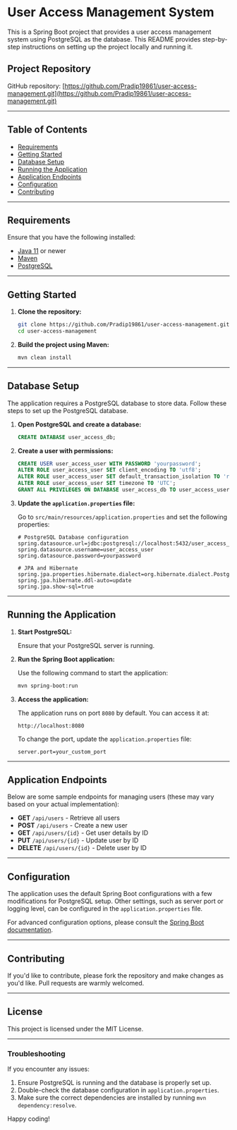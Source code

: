 # User Access Management System

This is a Spring Boot project that provides a user access management system using PostgreSQL as the database. This README provides step-by-step instructions on setting up the project locally and running it. 

## Project Repository
GitHub repository: [https://github.com/Pradip19861/user-access-management.git](https://github.com/Pradip19861/user-access-management.git)

---

## Table of Contents

- [Requirements](#requirements)
- [Getting Started](#getting-started)
- [Database Setup](#database-setup)
- [Running the Application](#running-the-application)
- [Application Endpoints](#application-endpoints)
- [Configuration](#configuration)
- [Contributing](#contributing)

---

## Requirements

Ensure that you have the following installed:

- [Java 11](https://www.oracle.com/java/technologies/javase-jdk11-downloads.html) or newer
- [Maven](https://maven.apache.org/download.cgi)
- [PostgreSQL](https://www.postgresql.org/download/)

---

## Getting Started

1. **Clone the repository:**

   ```bash
   git clone https://github.com/Pradip19861/user-access-management.git
   cd user-access-management
   ```

2. **Build the project using Maven:**

   ```bash
   mvn clean install
   ```

---

## Database Setup

The application requires a PostgreSQL database to store data. Follow these steps to set up the PostgreSQL database.

1. **Open PostgreSQL and create a database:**

   ```sql
   CREATE DATABASE user_access_db;
   ```

2. **Create a user with permissions:**

   ```sql
   CREATE USER user_access_user WITH PASSWORD 'yourpassword';
   ALTER ROLE user_access_user SET client_encoding TO 'utf8';
   ALTER ROLE user_access_user SET default_transaction_isolation TO 'read committed';
   ALTER ROLE user_access_user SET timezone TO 'UTC';
   GRANT ALL PRIVILEGES ON DATABASE user_access_db TO user_access_user;
   ```

3. **Update the `application.properties` file:**

   Go to `src/main/resources/application.properties` and set the following properties:

   ```properties
   # PostgreSQL Database configuration
   spring.datasource.url=jdbc:postgresql://localhost:5432/user_access_db
   spring.datasource.username=user_access_user
   spring.datasource.password=yourpassword

   # JPA and Hibernate
   spring.jpa.properties.hibernate.dialect=org.hibernate.dialect.PostgreSQLDialect
   spring.jpa.hibernate.ddl-auto=update
   spring.jpa.show-sql=true
   ```

---

## Running the Application

1. **Start PostgreSQL:**

   Ensure that your PostgreSQL server is running.

2. **Run the Spring Boot application:**

   Use the following command to start the application:

   ```bash
   mvn spring-boot:run
   ```

3. **Access the application:**

   The application runs on port `8080` by default. You can access it at:

   ```
   http://localhost:8080
   ```

   To change the port, update the `application.properties` file:

   ```properties
   server.port=your_custom_port
   ```

---

## Application Endpoints

Below are some sample endpoints for managing users (these may vary based on your actual implementation):

- **GET** `/api/users` - Retrieve all users
- **POST** `/api/users` - Create a new user
- **GET** `/api/users/{id}` - Get user details by ID
- **PUT** `/api/users/{id}` - Update user by ID
- **DELETE** `/api/users/{id}` - Delete user by ID

---

## Configuration

The application uses the default Spring Boot configurations with a few modifications for PostgreSQL setup. Other settings, such as server port or logging level, can be configured in the `application.properties` file.

For advanced configuration options, please consult the [Spring Boot documentation](https://docs.spring.io/spring-boot/docs/current/reference/html/application-properties.html).

---

## Contributing

If you'd like to contribute, please fork the repository and make changes as you'd like. Pull requests are warmly welcomed.

---

## License

This project is licensed under the MIT License.

---

### Troubleshooting

If you encounter any issues:

1. Ensure PostgreSQL is running and the database is properly set up.
2. Double-check the database configuration in `application.properties`.
3. Make sure the correct dependencies are installed by running `mvn dependency:resolve`.

Happy coding!
